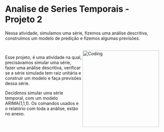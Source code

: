 # Analise de Series Temporais - Projeto 2
Nessa atividade, simulamos uma série, fizemos uma análise descritiva, construímos um modelo de predição e fizemos algumas previsões.

<br/>

<img align="right" alt="Coding" width="250" src="https://user-images.githubusercontent.com/128048584/249575153-dfaab1a7-ace2-46fe-b83d-00845676850f.gif">

Esse projeto, é uma atividade na qual, precisávamos simular uma série, fazer uma análise descritiva, verificar se a série simulada tem raiz unitária e construir um modelo e faça previsões dessa série.

Decidimos simular uma série temporal, com um modelo ARIMA(1,1,1). Os comandos usados e o relatório com toda a análise, estão no anexo.
